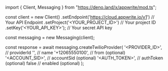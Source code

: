 import { Client, Messaging } from "https://deno.land/x/appwrite/mod.ts";

const client = new Client()
    .setEndpoint('https://cloud.appwrite.io/v1') // Your API Endpoint
    .setProject('&lt;YOUR_PROJECT_ID&gt;') // Your project ID
    .setKey('&lt;YOUR_API_KEY&gt;'); // Your secret API key

const messaging = new Messaging(client);

const response = await messaging.createTwilioProvider(
    '<PROVIDER_ID>', // providerId
    '<NAME>', // name
    '+12065550100', // from (optional)
    '<ACCOUNT_SID>', // accountSid (optional)
    '<AUTH_TOKEN>', // authToken (optional)
    false // enabled (optional)
);
